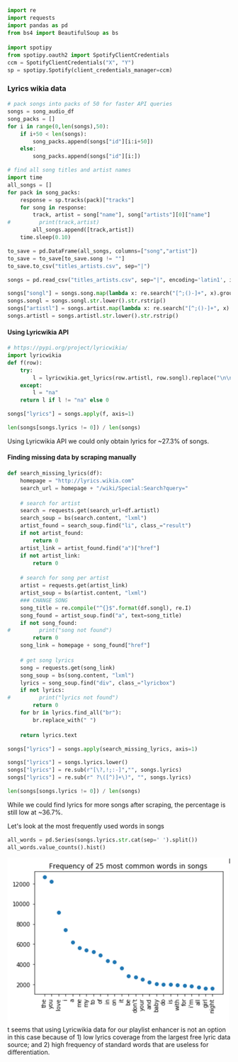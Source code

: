 

```python
import re
import requests
import pandas as pd
from bs4 import BeautifulSoup as bs

import spotipy
from spotipy.oauth2 import SpotifyClientCredentials
ccm = SpotifyClientCredentials("X", "Y")
sp = spotipy.Spotify(client_credentials_manager=ccm)
```

### Lyrics wikia data


```python
# pack songs into packs of 50 for faster API queries
songs = song_audio_df
song_packs = []
for i in range(0,len(songs),50):
    if i+50 < len(songs):
        song_packs.append(songs["id"][i:i+50])
    else:
        song_packs.append(songs["id"][i:])
```


```python
# find all song titles and artist names
import time
all_songs = []
for pack in song_packs:
    response = sp.tracks(pack)["tracks"]
    for song in response:
        track, artist = song["name"], song["artists"][0]["name"]
#         print(track,artist)
        all_songs.append([track,artist])
    time.sleep(0.10) 
```


```python
to_save = pd.DataFrame(all_songs, columns=["song","artist"])
to_save = to_save[to_save.song != ""]
to_save.to_csv("titles_artists.csv", sep="|")
```


```python
songs = pd.read_csv("titles_artists.csv", sep="|", encoding='latin1', index_col=0)
```


```python
songs["songl"] = songs.song.map(lambda x: re.search("[^;()-]+", x).group())
songs.songl = songs.songl.str.lower().str.rstrip()
songs["artistl"] = songs.artist.map(lambda x: re.search("[^;()-]+", x).group())
songs.artistl = songs.artistl.str.lower().str.rstrip()
```

#### Using Lyricwikia API


```python
# https://pypi.org/project/lyricwikia/
import lyricwikia
def f(row):
    try:
        l = lyricwikia.get_lyrics(row.artistl, row.songl).replace("\n\n","\n")
    except:
        l = "na"
    return l if l != "na" else 0
```


```python
songs["lyrics"] = songs.apply(f, axis=1)
```


```python
len(songs[songs.lyrics != 0]) / len(songs)
```

Using Lyricwikia API we could only obtain lyrics for ~27.3% of songs.

#### Finding missing data by scraping manually


```python
def search_missing_lyrics(df):
    homepage = "http://lyrics.wikia.com"
    search_url = homepage + "/wiki/Special:Search?query="
    
    # search for artist
    search = requests.get(search_url+df.artistl)
    search_soup = bs(search.content, "lxml")
    artist_found = search_soup.find("li", class_="result")
    if not artist_found:
        return 0
    artist_link = artist_found.find("a")["href"]
    if not artist_link:
        return 0
    
    # search for song per artist
    artist = requests.get(artist_link)
    artist_soup = bs(artist.content, "lxml")
    ### CHANGE SONG
    song_title = re.compile("^{}$".format(df.songl), re.I)
    song_found = artist_soup.find("a", text=song_title)
    if not song_found:
#         print("song not found")
        return 0
    song_link = homepage + song_found["href"]
    
    # get song lyrics
    song = requests.get(song_link)
    song_soup = bs(song.content, "lxml")
    lyrics = song_soup.find("div", class_="lyricbox")
    if not lyrics:
#         print("lyrics not found")
        return 0
    for br in lyrics.find_all("br"):
        br.replace_with(" ")
    
    return lyrics.text
```


```python
songs["lyrics"] = songs.apply(search_missing_lyrics, axis=1)
```


```python
songs["lyrics"] = songs.lyrics.lower()
songs["lyrics"] = re.sub(r"[\?,!;:-]","", songs.lyrics)
songs["lyrics"] = re.sub(r" ?\([^)]+\)", "", songs.lyrics)
```


```python
len(songs[songs.lyrics != 0]) / len(songs)
```

While we could find lyrics for more songs after scraping, the percentage is still low at ~36.7%. 

Let's look at the most frequently used words in songs 


```python
all_words = pd.Series(songs.lyrics.str.cat(sep=' ').split())
all_words.value_counts().hist()
```

<img src="eda/lyrwik.png" align="left" alt="drawing" width="500"/>

It seems that using Lyricwikia data for our playlist enhancer is not an option in this case because of 1) low lyrics coverage from the largest free lyric data source; and 2) high frequency of standard words that are useless for differentiation.
